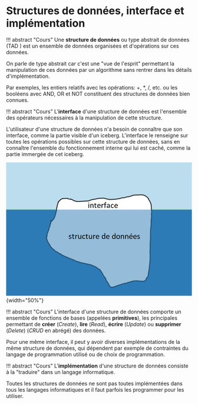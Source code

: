 # Structures de données, interface et implémentation 

!!! abstract "Cours"
    Une **structure de données** ou type abstrait de données (TAD ) est un ensemble de données organisées et d'opérations sur ces données.

On parle de type abstrait car c'est une  "vue de l'esprit" permettant la manipulation de ces données par un algorithme sans rentrer dans les détails d'implémentation.  

Par exemples, les entiers relatifs avec les opérations: +, *, /, etc. ou les booléens avec AND, OR et NOT constituent des structures de données bien connues.

!!! abstract "Cours"
    L'**interface** d'une structure de données est l'ensemble des opérateurs nécessaires à la manipulation de cette structure. 

L'utilisateur d'une structure de données n'a besoin de connaître que son interface, comme la partie visible d'un iceberg. L'interface le renseigne sur toutes les opérations possibles sur cette structure de données, sans en connaître l'ensemble du fonctionnement interne qui lui est caché, comme la partie immergée de cet iceberg.


![L'interface comme partie emergée d'un iceberg](assets/2-interface-iceberg.png){width="50%"}
 
!!! abstract "Cours"
    L'interface d'une structure de données comporte un ensemble de fonctions de bases (appelées **primitives**), les principales permettant de **créer** (*Create*), **lire** (*Read*), **écrire** (*Update*) ou **supprimer** (*Delete*) (*CRUD* en abrégé) des données. 

Pour une même interface, il peut y avoir diverses implémentations de la même structure de données, qui dépendent par exemple de contraintes du langage de programmation utilisé ou de choix de programmation. 

!!! abstract "Cours"
    L'**implémentation** d'une  structure de données consiste à la "traduire" dans un langage informatique. 

Toutes les structures de données ne sont pas toutes implémentées dans tous les langages informatiques et il faut parfois les programmer pour les utiliser.

